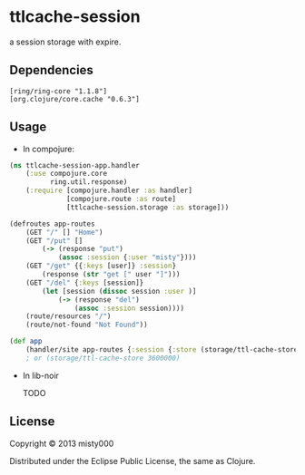 # ttlcache-session

a session storage with expire.

## Dependencies

	[ring/ring-core "1.1.8"]
	[org.clojure/core.cache "0.6.3"]

## Usage

- In compojure:

```clojure
(ns ttlcache-session-app.handler
	(:use compojure.core
		  ring.util.response)
	(:require [compojure.handler :as handler]
			  [compojure.route :as route]
			  [ttlcache-session.storage :as storage]))

(defroutes app-routes
	(GET "/" [] "Home")
	(GET "/put" []
		(-> (response "put")
			(assoc :session {:user "misty"})))
	(GET "/get" {{:keys [user]} :session}
		(response (str "get [" user "]")))
	(GET "/del" {:keys [session]}
		(let [session (dissoc session :user )]
			(-> (response "del")
				(assoc :session session))))
	(route/resources "/")
	(route/not-found "Not Found"))

(def app
	(handler/site app-routes {:session {:store (storage/ttl-cache-store)}}))
	; or (storage/ttl-cache-store 3600000)
```

- In lib-noir

	TODO

## License

Copyright © 2013 misty000

Distributed under the Eclipse Public License, the same as Clojure.